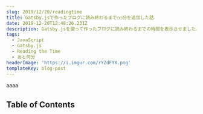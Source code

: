 ```yaml
---
slug: 2019/12/20/readingtime
title: Gatsby.jsで作ったブログに読み終わるまで○○分を追加した話
date: 2019-12-20T12:48:26.231Z
description: Gatsby.jsを使って作ったブログに読み終わるまでの時間を表示させました。
tags:
  - JavaScript
  - Gatsby.js
  - Reading the Time
  - あと何分
headerImage: 'https://i.imgur.com/rYZdFYX.png'
templateKey: blog-post
---
```


aaaa

## Table of Contents

```toc

```
